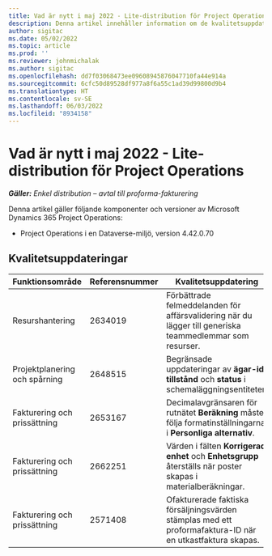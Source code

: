 ```yaml
---
title: Vad är nytt i maj 2022 - Lite-distribution för Project Operations
description: Denna artikel innehåller information om de kvalitetsuppdateringar som är tillgängliga i distributionsversionen av Microsoft Dynamics 365 Project Operations lite för maj 2022.
author: sigitac
ms.date: 05/02/2022
ms.topic: article
ms.prod: ''
ms.reviewer: johnmichalak
ms.author: sigitac
ms.openlocfilehash: dd7f03068473ee09608945876047710fa44e914a
ms.sourcegitcommit: 6cfc50d89528df977a8f6a55c1ad39d99800d9b4
ms.translationtype: HT
ms.contentlocale: sv-SE
ms.lasthandoff: 06/03/2022
ms.locfileid: "8934158"
---
```

# <a name="whats-new-may-2022---project-operations-lite-deployment"></a>Vad är nytt i maj 2022 - Lite-distribution för Project Operations

_**Gäller:** Enkel distribution – avtal till proforma-fakturering_

Denna artikel gäller följande komponenter och versioner av Microsoft Dynamics 365 Project Operations:

- Project Operations i en Dataverse-miljö, version 4.42.0.70

## <a name="quality-updates"></a>Kvalitetsuppdateringar

| Funktionsområde | Referensnummer | Kvalitetsuppdatering |
| --- | --- | --- |
| Resurshantering | 2634019 | Förbättrade felmeddelanden för affärsvalidering när du lägger till generiska teammedlemmar som resurser. |
| Projektplanering och spårning | 2648515 | Begränsade uppdateringar av **ägar-id**, **tillstånd** och **status** i schemaläggningsentiteter. |
| Fakturering och prissättning | 2653167 | Decimalavgränsaren för rutnätet **Beräkning** måste följa formatinställningarna i **Personliga alternativ**. |
| Fakturering och prissättning| 2662251 | Värden i fälten **Korrigerad enhet** och **Enhetsgrupp** återställs när poster skapas i materialberäkningar. |
| Fakturering och prissättning| 2571408 | Ofakturerade faktiska försäljningsvärden stämplas med ett proformafaktura-ID när en utkastfaktura skapas. |
